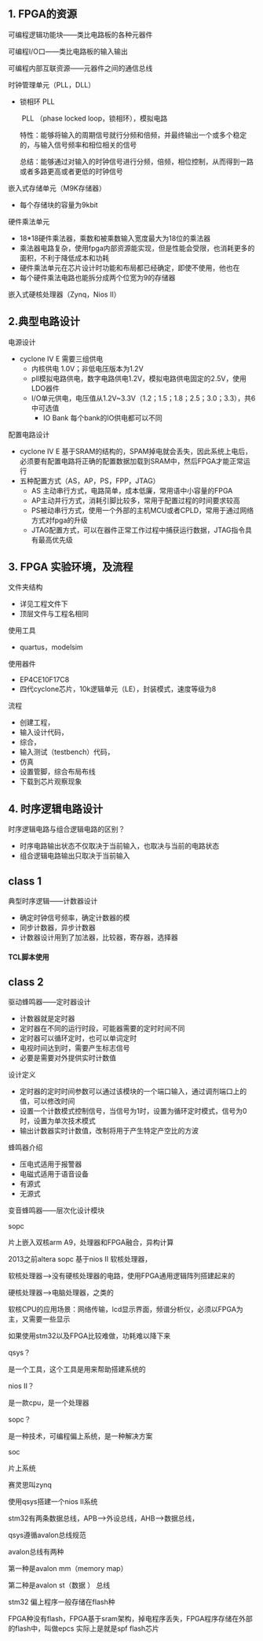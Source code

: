 ## 1. FPGA的资源

可编程逻辑功能块——类比电路板的各种元器件

可编程I/O口——类比电路板的输入输出

可编程内部互联资源——元器件之间的通信总线

时钟管理单元（PLL，DLL）

- 锁相环 PLL

  ​	PLL （phase locked loop，锁相环），模拟电路

  ​	特性：能够将输入的周期信号就行分频和倍频，并最终输出一个或多个稳定的，与输入信号频率和相位相关的信号

  ​	总结：能够通过对输入的时钟信号进行分频，倍频，相位控制，从而得到一路或者多路更高或者更低的时钟信号

嵌入式存储单元（M9K存储器）

- 每个存储块的容量为9kbit

硬件乘法单元

- 18*18硬件乘法器，乘数和被乘数输入宽度最大为18位的乘法器
- 乘法器电路复杂，使用fpga内部资源能实现，但是性能会受限，也消耗更多的面积，不利于降低成本和功耗
- 硬件乘法单元在芯片设计时功能和布局都已经确定，即使不使用，他也在
- 每个硬件乘法电路也能拆分成两个位宽为9的存储器 

嵌入式硬核处理器（Zynq，Nios II）

## 2.典型电路设计

电源设计

- cyclone IV E 需要三组供电
  - 内核供电   1.0V；非低电压版本为1.2V
  - pll模拟电路供电，数字电路供电1.2V，模拟电路供电固定的2.5V，使用LDO器件 
  - I/O单元供电，电压值从1.2V~3.3V（1.2；1.5；1.8；2.5；3.0；3.3），共6中可选值
    - IO Bank 每个bank的IO供电都可以不同

配置电路设计

- cyclone IV E 基于SRAM的结构的，SPAM掉电就会丢失，因此系统上电后，必须要有配置电路将正确的配置数据加载到SRAM中，然后FPGA才能正常运行
- 五种配置方式（AS，AP，PS，FPP，JTAG）
  - AS 主动串行方式，电路简单，成本低廉，常用语中小容量的FPGA
  - AP主动并行方式，消耗引脚比较多，常用于配置过程的时间要求较高
  - PS被动串行方式，使用一个外部的主机MCU或者CPLD，常用于通过网络方式对fpga的升级
  - JTAG配置方式，可以在器件正常工作过程中捕获运行数据，JTAG指令具有最高优先级

## 3. FPGA 实验环境，及流程

文件夹结构

- 详见工程文件下
- 顶层文件与工程名相同

使用工具

- quartus，modelsim 

使用器件

- EP4CE10F17C8 
- 四代cyclone芯片，10k逻辑单元（LE），封装模式，速度等级为8

流程

- 创建工程，
- 输入设计代码，
- 综合，
- 输入测试（testbench）代码，
- 仿真
- 设置管脚，综合布局布线
- 下载到芯片观察现象

## 4. 时序逻辑电路设计

时序逻辑电路与组合逻辑电路的区别？

- 时序电路输出状态不仅取决于当前输入，也取决与当前的电路状态
- 组合逻辑电路输出只取决于当前输入

## class 1

典型时序逻辑——计数器设计

- 确定时钟信号频率，确定计数器的模
- 同步计数器，异步计数器
- 计数器设计用到了加法器，比较器，寄存器，选择器

#### TCL脚本使用

## class 2

驱动蜂鸣器——定时器设计

- 计数器就是定时器
- 定时器在不同的运行时段，可能器需要的定时时间不同
- 定时器可以循环定时，也可以单词定时
- 电视时间达到时，需要产生标志信号
- 必要是需要对外提供实时计数值

设计定义

- 定时器的定时时间参数可以通过该模块的一个端口输入，通过调剂端口上的值，可以修改时间
- 设置一个计数模式控制信号，当信号为1时，设置为循环定时模式，信号为0时，设置为单次技术模式
- 输出计数器实时计数值，改制将用于产生特定产空比的方波

蜂鸣器介绍

- 压电式适用于报警器
- 电磁式适用于语音设备
- 有源式
- 无源式

变音蜂鸣器——层次化设计模块





sopc

片上嵌入双核arm A9，处理器和FPGA融合，异构计算

2013之前altera sopc 基于nios II 软核处理器，

软核处理器-->没有硬核处理器的电路，使用FPGA通用逻辑阵列搭建起来的

硬核处理器-->电脑处理器，之类的

软核CPU的应用场景：网络传输，lcd显示界面，频谱分析仪，必须以FPGA为主，又需要一些显示

如果使用stm32以及FPGA比较难做，功耗难以降下来

qsys？

是一个工具，这个工具是用来帮助搭建系统的

nios II？

是一款cpu，是一个处理器

sopc？

是一种技术，可编程偏上系统，是一种解决方案

soc

片上系统

赛灵思叫zynq



使用qsys搭建一个nios II系统

stm32有两条数据总线，APB-->外设总线，AHB-->数据总线，

qsys遵循avalon总线规范

avalon总线有两种

第一种是avalon mm（memory map）

第二种是avalon st（数据 ） 总线



stm32 偏上程序一般存储在flash种

FPGA种没有flash，FPGA基于sram架构，掉电程序丢失，FPGA程序存储在外部的flash中，叫做epcs 实际上是就是spf flash芯片